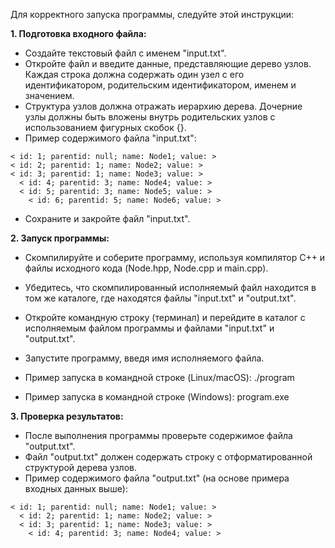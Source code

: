 Для корректного запуска программы, следуйте этой инструкции:

**1. Подготовка входного файла:**

- Создайте текстовый файл с именем "input.txt".
- Откройте файл и введите данные, представляющие дерево узлов. Каждая строка должна содержать один узел с его идентификатором, родительским идентификатором, именем и значением.
- Структура узлов должна отражать иерархию дерева. Дочерние узлы должны быть вложены внутрь родительских узлов с использованием фигурных скобок {}.
- Пример содержимого файла "input.txt":

```
< id: 1; parentid: null; name: Node1; value: >
< id: 2; parentid: 1; name: Node2; value: >
< id: 3; parentid: 1; name: Node3; value: >
  < id: 4; parentid: 3; name: Node4; value: >
  < id: 5; parentid: 3; name: Node5; value: >
    < id: 6; parentid: 5; name: Node6; value: >
```

- Сохраните и закройте файл "input.txt".

**2. Запуск программы:**

- Скомпилируйте и соберите программу, используя компилятор C++ и файлы исходного кода (Node.hpp, Node.cpp и main.cpp).
- Убедитесь, что скомпилированный исполняемый файл находится в том же каталоге, где находятся файлы "input.txt" и "output.txt".
- Откройте командную строку (терминал) и перейдите в каталог с исполняемым файлом программы и файлами "input.txt" и "output.txt".
- Запустите программу, введя имя исполняемого файла.
- Пример запуска в командной строке (Linux/macOS):
./program

- Пример запуска в командной строке (Windows):
program.exe

**3. Проверка результатов:**

- После выполнения программы проверьте содержимое файла "output.txt".
- Файл "output.txt" должен содержать строку с отформатированной структурой дерева узлов.
- Пример содержимого файла "output.txt" (на основе примера входных данных выше):

```
< id: 1; parentid: null; name: Node1; value: >
  < id: 2; parentid: 1; name: Node2; value: >
  < id: 3; parentid: 1; name: Node3; value: >
    < id: 4; parentid: 3; name: Node4; value: >
```

